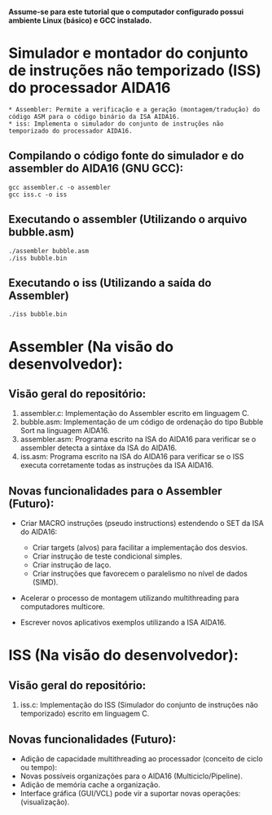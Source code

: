 __Assume-se para este tutorial que o computador configurado possui ambiente Linux (básico) e GCC instalado.__

Simulador e montador do conjunto de instruções não temporizado (ISS) do processador AIDA16
========

```
* Assembler: Permite a verificação e a geração (montagem/tradução) do código ASM para o código binário da ISA AIDA16.
* iss: Implementa o simulador do conjunto de instruções não temporizado do processador AIDA16.
```

Compilando o código fonte do simulador e do assembler do AIDA16 (GNU GCC):
-----------
```
gcc assembler.c -o assembler
gcc iss.c -o iss
```

Executando o assembler (Utilizando o arquivo bubble.asm)
-----------
```
./assembler bubble.asm
./iss bubble.bin
```

Executando o iss (Utilizando a saída do Assembler)
-----------
```
./iss bubble.bin
```

Assembler (Na visão do desenvolvedor):
========

Visão geral do repositório:
-----------
1. assembler.c: Implementação do Assembler escrito em linguagem C.
2. bubble.asm: Implementação de um código de ordenação do tipo Bubble Sort na linguagem AIDA16.
3. assembler.asm: Programa escrito na ISA do AIDA16 para verificar se o assembler detecta a sintáxe da ISA do AIDA16.
3. iss.asm: Programa escrito na ISA do AIDA16 para verificar se o ISS executa corretamente todas as instruções da ISA AIDA16.

Novas funcionalidades para o Assembler (Futuro):
-----------

- Criar MACRO instruções (pseudo instructions) estendendo o SET da ISA do AIDA16:

  - Criar targets (alvos) para facilitar a implementação dos desvios.
  - Criar instrução de teste condicional simples.
  - Criar instrução de laço.
  - Criar instruções que favorecem o paralelismo no nível de dados (SIMD).

- Acelerar o processo de montagem utilizando multithreading para computadores multicore.
- Escrever novos aplicativos exemplos utilizando a ISA AIDA16.

ISS (Na visão do desenvolvedor):
========

Visão geral do repositório:
-----------
1. iss.c: Implementação do ISS (Simulador do conjunto de instruções não temporizado) escrito em linguagem C.

Novas funcionalidades (Futuro):
-----------

- Adição de capacidade multithreading ao processador (conceito de ciclo ou tempo):
- Novas possíveis organizações para o AIDA16 (Multiciclo/Pipeline).
- Adição de memória cache a organização.
- Interface gráfica (GUI/VCL) pode vir a suportar novas operações: (visualização).
